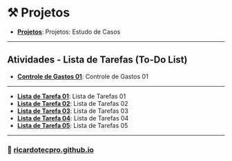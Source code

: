 # ⚒️ Projetos

* **[Projetos](./projetos/)**: Projetos: Estudo de Casos

---

## Atividades - Lista de Tarefas (To-Do List)


* **[Controle de Gastos 01](./projetos/controledegastos_01/)**: Controle de Gastos 01

--- 
* **[Lista de Tarefa 01](./projetos/listadetarefas_01/)**: Lista de Tarefas 01
* **[Lista de Tarefa 02](./projetos/listadetarefas_02/)**: Lista de Tarefas 02
* **[Lista de Tarefa 03](./projetos/listadetarefas_03/)**: Lista de Tarefas 03 
* **[Lista de Tarefa 04](./projetos/listadetarefas_04/)**: Lista de Tarefas 04
* **[Lista de Tarefa 05](./projetos/listadetarefas_05/)**: Lista de Tarefas 05

---

### 🚀 [ricardotecpro.github.io](https://ricardotecpro.github.io/)
